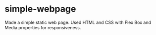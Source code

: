 # simple-webpage
Made a simple static web page. Used HTML and CSS with Flex Box and Media properties for responsiveness.
